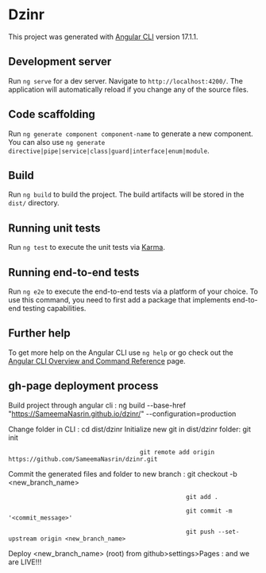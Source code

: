 # Dzinr

This project was generated with [Angular CLI](https://github.com/angular/angular-cli) version 17.1.1.

## Development server

Run `ng serve` for a dev server. Navigate to `http://localhost:4200/`. The application will automatically reload if you change any of the source files.

## Code scaffolding

Run `ng generate component component-name` to generate a new component. You can also use `ng generate directive|pipe|service|class|guard|interface|enum|module`.

## Build

Run `ng build` to build the project. The build artifacts will be stored in the `dist/` directory.

## Running unit tests

Run `ng test` to execute the unit tests via [Karma](https://karma-runner.github.io).

## Running end-to-end tests

Run `ng e2e` to execute the end-to-end tests via a platform of your choice. To use this command, you need to first add a package that implements end-to-end testing capabilities.

## Further help

To get more help on the Angular CLI use `ng help` or go check out the [Angular CLI Overview and Command Reference](https://angular.io/cli) page.


## gh-page deployment process
Build project through angular cli : ng build --base-href "https://SameemaNasrin.github.io/dzinr/" --configuration=production


Change folder in CLI : cd dist/dzinr
Initialize new git in dist/dzinr folder: git init

                                         git remote add origin https://github.com/SameemaNasrin/dzinr.git
Commit the generated files and folder to new branch : git checkout -b <new_branch_name>

                                                      git add .
                                                      
                                                      git commit -m '<commit_message>'
                                                      
                                                      git push --set-upstream origin <new_branch_name>

                                                      
Deploy <new_branch_name> (root) from github>settings>Pages : and we are LIVE!!!
                                              


                                         

